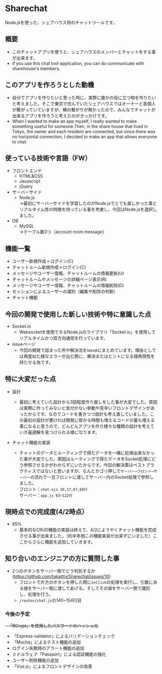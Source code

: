 # Sharechat
Node.jsを使った、シェアハウス用のチャットツールです。


## 概要
- このチャットアプリを使うと、シェアハウスのメンバーとチャットをする事が出来ます。
- if you use this chat tool application, you can do communicate with sharehouse's members.


## このアプリを作ろうとした動機
- 自分でアプリを作りたいと思った時に、実際に誰かの役に立つ物を作りたいと考えました。そこで東京で住んでいたシェアハウスではオーナーと各個人が繋がっていていますが、横の繋がりが無かったので、みんなでチャットが出来るアプリを作ろうと考えたのがきっかけです。
- When I wanted to make an app myself, I really wanted to make something useful for someone.Then, in the share house that lived in Tokyo, the owner and each resident are connected, but since there was no horizontal connection, I decided to make an app that allows everyone to chat.


## 使っている技術や言語（FW）
- フロントエンド
  - HTML&CSS
  - Javascript
  - jQuery
- サーバーサイド
  - Node.js<br>
  →最初にサーバーサイドを学習したのがNode.jsでとても楽しかった事とリアルタイム性の特徴を持っている事を考慮し、今回はNode.jsを選択しました。
- DB
  - MySQL<br>
  →テーブル数3つ（account room message）
  
  
## 機能一覧
- ユーザー新規作成＋ログイン(C)
- チャットルーム新規作成＋ログイン(C)
- メッセージやユーザー情報、チャットルームの情報更新(U)
- チャットルームやメッセージの詳細ページ表示(R)
- メッセージやユーザー情報、チャットルームの情報削除(D)
- セッションによるユーザーの識別（編集や削除の判断）
- チャット機能


## 今回の開発で使用した新しい技術や特に意識した点
- Socket.io
  - Websocketを使用できるNode.jsのライブラリ「Socket.io」を使用してリアルタイムかつ双方向通信を行っています。
- issueページ
  - 今回の開発で詰まった所や解決法をissueにまとめています。理由としては再度似た様なエラーが出た際に、解決またはヒントになる様再現性を持たせる為です。
  
  
## 特に大変だった点
- 設計
  - 最初に考えていた設計から3回程度作り直しをした事が大変でした。原因は実際に作ってみないと気付かない挙動や見辛いフロントデザインがあったからです。なのでコードを書きつつ設計も考え直していました。この最初の設計が悪ければ開発に掛かる時間も増えるコードの量も増える事になると思うので、どんどんアプリを作り様々な種類の設計を考えていき最適解を見つけられる様になります。

- チャット機能の実装
  - チャットのデータとルーティングで得たデータを一緒に処理出来なかった事が大変でした。原因はルーティングで得たデータをSocket処理にどう参照させるかがわからずにいたからです。今回の解決策はベストプラクティスではないと思いますが、なんとかゴリ押しで``サーバー→フロント→サーバー``の流れで一旦フロントに渡してサーバー内のSocket処理で参照しました。<br>
  フロント：``chat.ejs 16,17,67,68行``<br>
  サーバー：``app.js 63~122行``


## 現時点での完成度(4/2時点）
- 85%
  - 基本的なCRUD機能の実装は終えて、4/2にようやくチャット機能を完成させる事が出来ました。（約半年弱この機能実装が出来ずにいました）ここからさらに機能を追加していきます。
  
  
## 知り合いのエンジニアの方に質問した事
- 2つのボタンをサーバー側でどう判別するか(https://github.com/takattty/Sharechat/issues/10)
  - フロントで片方のボタンを押した際に``onClick``の処理を実行し、引数にある値をサーバー側に渡してあげる。そしてその値をサーバー側で識別し、処理を行う。
  - ``/routes/chat.js``の140~154行目
  
### 今後の予定
~~- 「BCrypt」を使用したパスワードのハッシュ化~~
- 「Express-validator」によるバリデーションチェック
- 「Mocha」によるテスト機能の追加
-  ログイン失敗時のアラート機能の追加
-  ミドルウェア「Passport」による認証機能の強化
-  ユーザー削除機能の追加
- 「Vue.js」によるフロントデザインの改善
